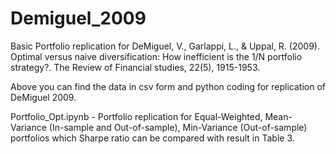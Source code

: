 # Demiguel_2009
Basic Portfolio replication for DeMiguel, V., Garlappi, L., & Uppal, R. (2009). Optimal versus naive diversification: How inefficient is the 1/N portfolio strategy?. The Review of Financial studies, 22(5), 1915-1953.


Above you can find the data in csv form and python coding for replication of DeMiguel 2009.

Portfolio_Opt.ipynb - Portfolio replication for Equal-Weighted, Mean-Variance (In-sample and Out-of-sample), Min-Variance (Out-of-sample) portfolios which Sharpe ratio can be compared with result in Table 3.
